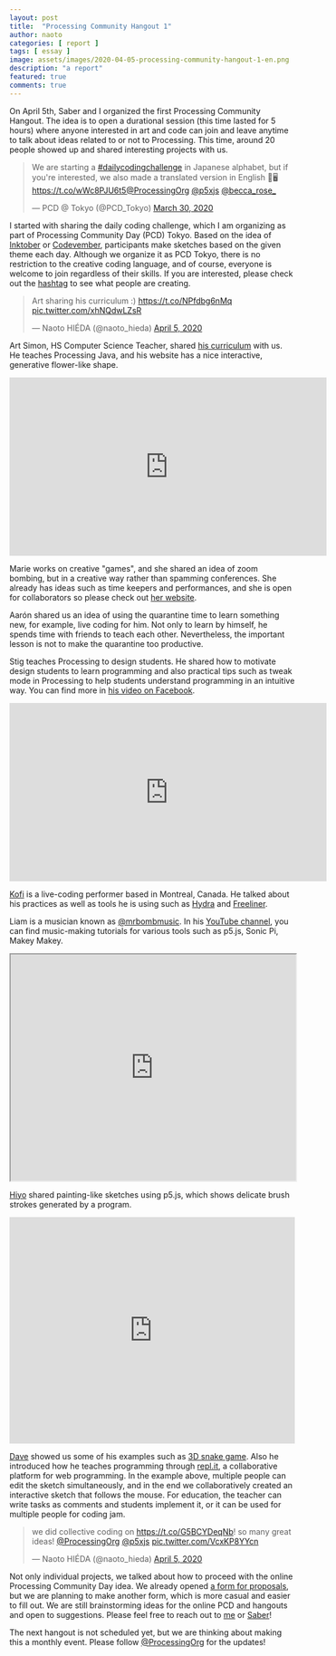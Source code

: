 ```yaml
---
layout: post
title:  "Processing Community Hangout 1"
author: naoto
categories: [ report ]
tags: [ essay ]
image: assets/images/2020-04-05-processing-community-hangout-1-en.png
description: "a report"
featured: true
comments: true
---
```


On April 5th, Saber and I organized the first Processing Community Hangout. The idea is to open a durational session (this time lasted for 5 hours) where anyone interested in art and code can join and leave anytime to talk about ideas related to or not to Processing. This time, around 20 people showed up and shared interesting projects with us.

<blockquote class="twitter-tweet"><p lang="en" dir="ltr">We are starting a <a href="https://twitter.com/hashtag/dailycodingchallenge?src=hash&amp;ref_src=twsrc%5Etfw">#dailycodingchallenge</a> in Japanese alphabet, but if you&#39;re interested, we also made a translated version in English 💙🖥️<a href="https://t.co/wWc8PJU6t5">https://t.co/wWc8PJU6t5</a><a href="https://twitter.com/ProcessingOrg?ref_src=twsrc%5Etfw">@ProcessingOrg</a> <a href="https://twitter.com/p5xjs?ref_src=twsrc%5Etfw">@p5xjs</a> <a href="https://twitter.com/becca_rose_?ref_src=twsrc%5Etfw">@becca_rose_</a></p>&mdash; PCD @ Tokyo (@PCD_Tokyo) <a href="https://twitter.com/PCD_Tokyo/status/1244611362086694912?ref_src=twsrc%5Etfw">March 30, 2020</a></blockquote>

I started with sharing the daily coding challenge, which I am organizing as part of Processing Community Day (PCD) Tokyo. Based on the idea of [Inktober](https://inktober.com/) or [Codevember](http://codevember.xyz/), participants make sketches based on the given theme each day. Although we organize it as PCD Tokyo, there is no restriction to the creative coding language, and of course, everyone is welcome to join regardless of their skills. If you are interested, please check out the [hashtag](https://twitter.com/hashtag/dailycodingchallenge?src=hashtag_click) to see what people are creating.

<blockquote class="twitter-tweet" data-conversation="none"><p lang="en" dir="ltr">Art sharing his curriculum :) <a href="https://t.co/NPfdbg6nMq">https://t.co/NPfdbg6nMq</a> <a href="https://t.co/xhNQdwLZsR">pic.twitter.com/xhNQdwLZsR</a></p>&mdash; Naoto HIÉDA (@naoto_hieda) <a href="https://twitter.com/naoto_hieda/status/1246823880632786944?ref_src=twsrc%5Etfw">April 5, 2020</a></blockquote>

Art Simon, HS Computer Science Teacher, shared [his curriculum](https://apcslowell.github.io/) with us. He teaches Processing Java, and his website has a nice interactive, generative flower-like shape.

<div class="youtube-container">
<iframe class="youtube-video" width="560" height="315" src="https://www.youtube.com/embed/3t13XOceq0Q" frameborder="0" allow="accelerometer; autoplay; encrypted-media; gyroscope; picture-in-picture" allowfullscreen></iframe>
</div>

Marie works on creative "games", and she shared an idea of zoom bombing, but in a creative way rather than spamming conferences. She already has ideas such as time keepers and performances, and she is open for collaborators so please check out [her website](https://marieflanagan.com/call-zb/).

Aarón shared us an idea of using the quarantine time to learn something new, for example, live coding for him. Not only to learn by himself, he spends time with friends to teach each other. Nevertheless, the important lesson is not to make the quarantine too productive.

Stig teaches Processing to design students. He shared how to motivate design students to learn programming and also practical tips such as tweak mode in Processing to help students understand programming in an intuitive way. You can find more in [his video on Facebook](https://www.facebook.com/stixan/videos/10158060811633550).

<div class="youtube-container">
<iframe class="youtube-video" width="560" height="315" src="https://www.youtube.com/embed/sBcnFqYihWw" frameborder="0" allow="accelerometer; autoplay; encrypted-media; gyroscope; picture-in-picture" allowfullscreen></iframe>
</div>

[Kofi](https://www.youtube.com/channel/UClm-UL4F7DxtvUFLjSC_QKw) is a live-coding performer based in Montreal, Canada. He talked about his practices as well as tools he is using such as [Hydra](https://hydra-editor.glitch.me/) and [Freeliner](https://vimeo.com/246850149).

Liam is a musician known as [@mrbombmusic](https://twitter.com/mrbombmusic). In his [YouTube channel](https://www.youtube.com/channel/UC8dqNjZzWl_02cGpcuiNEWg), you can find music-making tutorials for various tools such as p5.js, Sonic Pi, Makey Makey.

<iframe width="100%" height="400px" src="https://editor.p5js.org/undefined/embed/PHDLWhZir"></iframe>

[Hiyo](https://www.hotcoa.com/) shared painting-like sketches using p5.js, which shows delicate brush strokes generated by a program.

<iframe height="400px" width="100%" src="https://repl.it/@dcbriccetti/Processing-Community-Workspace?lite=true" scrolling="no" frameborder="no" allowtransparency="true" allowfullscreen="true" sandbox="allow-forms allow-pointer-lock allow-popups allow-same-origin allow-scripts allow-modals"></iframe>

[Dave](https://davebsoft.com/) showed us some of his examples such as [3D snake game](https://davebsoft.com/software/snake-game/). Also he introduced how he teaches programming through [repl.it](https://repl.it), a collaborative platform for web programming. In the example above, multiple people can edit the sketch simultaneously, and in the end we collaboratively created an interactive sketch that follows the mouse. For education, the teacher can write tasks as comments and students implement it, or it can be used for multiple people for coding jam.

<blockquote class="twitter-tweet" data-conversation="none"><p lang="en" dir="ltr">we did collective coding on <a href="https://t.co/G5BCYDeqNb">https://t.co/G5BCYDeqNb</a>! so many great ideas! <a href="https://twitter.com/ProcessingOrg?ref_src=twsrc%5Etfw">@ProcessingOrg</a> <a href="https://twitter.com/p5xjs?ref_src=twsrc%5Etfw">@p5xjs</a> <a href="https://t.co/VcxKP8YYcn">pic.twitter.com/VcxKP8YYcn</a></p>&mdash; Naoto HIÉDA (@naoto_hieda) <a href="https://twitter.com/naoto_hieda/status/1246907179371823106?ref_src=twsrc%5Etfw">April 5, 2020</a></blockquote> <script async src="https://platform.twitter.com/widgets.js" charset="utf-8"></script> 

Not only individual projects, we talked about how to proceed with the online Processing Community Day idea. We already opened [a form for proposals](https://docs.google.com/forms/d/e/1FAIpQLSeGBopYU1rYFYLcgAkIngFQnhQR18ltQhZL9QLClWcITxgNrg/viewform?usp=sf_link), but we are planning to make another form, which is more casual and easier to fill out. We are still brainstorming ideas for the online PCD and hangouts and open to suggestions. Please feel free to reach out to [me](mailto:mail@naotohieda.com) or [Saber](mailto:day@processing.org)!

The next hangout is not scheduled yet, but we are thinking about making this a monthly event. Please follow [@ProcessingOrg](https://twitter.com/ProcessingOrg) for the updates!

